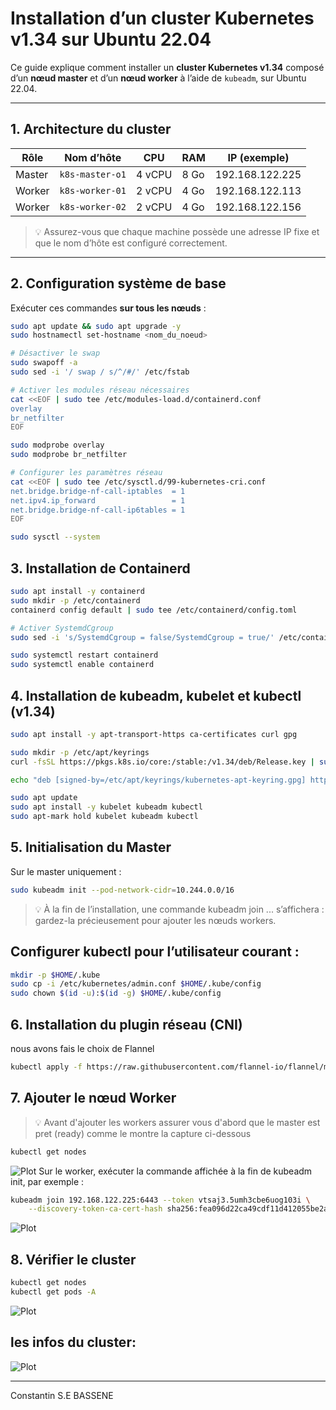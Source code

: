 # Installation d’un cluster Kubernetes v1.34 sur Ubuntu 22.04

Ce guide explique comment installer un **cluster Kubernetes v1.34** composé d’un **nœud master** et d’un **nœud worker** à l’aide de `kubeadm`, sur Ubuntu 22.04.

---

## 1. Architecture du cluster

| Rôle | Nom d’hôte | CPU | RAM | IP (exemple) |
|------|-------------|-----|-----|--------------|
| Master | `k8s-master-o1` | 4 vCPU | 8 Go | 192.168.122.225 |
| Worker | `k8s-worker-01` | 2 vCPU | 4 Go | 192.168.122.113|
| Worker | `k8s-worker-02` | 2 vCPU | 4 Go | 192.168.122.156 |

> 💡 Assurez-vous que chaque machine possède une adresse IP fixe et que le nom d’hôte est configuré correctement.

---

## 2. Configuration système de base

Exécuter ces commandes **sur tous les nœuds** :

```bash
sudo apt update && sudo apt upgrade -y
sudo hostnamectl set-hostname <nom_du_noeud>

# Désactiver le swap
sudo swapoff -a
sudo sed -i '/ swap / s/^/#/' /etc/fstab

# Activer les modules réseau nécessaires
cat <<EOF | sudo tee /etc/modules-load.d/containerd.conf
overlay
br_netfilter
EOF

sudo modprobe overlay
sudo modprobe br_netfilter

# Configurer les paramètres réseau
cat <<EOF | sudo tee /etc/sysctl.d/99-kubernetes-cri.conf
net.bridge.bridge-nf-call-iptables  = 1
net.ipv4.ip_forward                 = 1
net.bridge.bridge-nf-call-ip6tables = 1
EOF

sudo sysctl --system
```
## 3. Installation de Containerd
```bash
sudo apt install -y containerd
sudo mkdir -p /etc/containerd
containerd config default | sudo tee /etc/containerd/config.toml

# Activer SystemdCgroup
sudo sed -i 's/SystemdCgroup = false/SystemdCgroup = true/' /etc/containerd/config.toml

sudo systemctl restart containerd
sudo systemctl enable containerd
```
## 4. Installation de kubeadm, kubelet et kubectl (v1.34)
```bash 
sudo apt install -y apt-transport-https ca-certificates curl gpg

sudo mkdir -p /etc/apt/keyrings
curl -fsSL https://pkgs.k8s.io/core:/stable:/v1.34/deb/Release.key | sudo gpg --dearmor -o /etc/apt/keyrings/kubernetes-apt-keyring.gpg

echo "deb [signed-by=/etc/apt/keyrings/kubernetes-apt-keyring.gpg] https://pkgs.k8s.io/core:/stable:/v1.34/deb/ /" | sudo tee /etc/apt/sources.list.d/kubernetes.list

sudo apt update
sudo apt install -y kubelet kubeadm kubectl
sudo apt-mark hold kubelet kubeadm kubectl
```
## 5. Initialisation du Master
Sur le master uniquement :
```bash
sudo kubeadm init --pod-network-cidr=10.244.0.0/16
```
> 💡 À la fin de l’installation, une commande kubeadm join ... s’affichera : gardez-la précieusement pour ajouter les nœuds workers.

## Configurer kubectl pour l’utilisateur courant :
```bash
mkdir -p $HOME/.kube
sudo cp -i /etc/kubernetes/admin.conf $HOME/.kube/config
sudo chown $(id -u):$(id -g) $HOME/.kube/config
```
## 6. Installation du plugin réseau (CNI) 
nous avons fais le choix de Flannel
```bash
kubectl apply -f https://raw.githubusercontent.com/flannel-io/flannel/master/Documentation/kube-flannel.yml
```
## 7. Ajouter le nœud Worker

> 💡 Avant d'ajouter les workers assurer vous d'abord que le master est pret (ready) comme le montre la capture ci-dessous

```bash
kubectl get nodes
```

![Plot](/images/master-ready.png)
Sur le worker, exécuter la commande affichée à la fin de kubeadm init, par exemple :
```bash
kubeadm join 192.168.122.225:6443 --token vtsaj3.5umh3cbe6uog103i \
	--discovery-token-ca-cert-hash sha256:fea096d22ca49cdf11d412055be2a7cba2c4084b3f00f00f3944d3ec27c1b772 
```
![Plot](/images/join-node.png)
## 8. Vérifier le cluster
```bash
kubectl get nodes
kubectl get pods -A
```
![Plot](/images/cluster-ready.png)

## les infos du cluster:
![Plot](/images/info.png)


-----
Constantin S.E BASSENE
